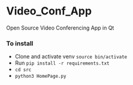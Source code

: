 # Video_Conf_App
Open Source Video Conferencing App in Qt

### To install
* Clone and activate venv `source bin/activate`
* Run `pip install -r requirements.txt`
* `cd src`
* `python3 HomePage.py`